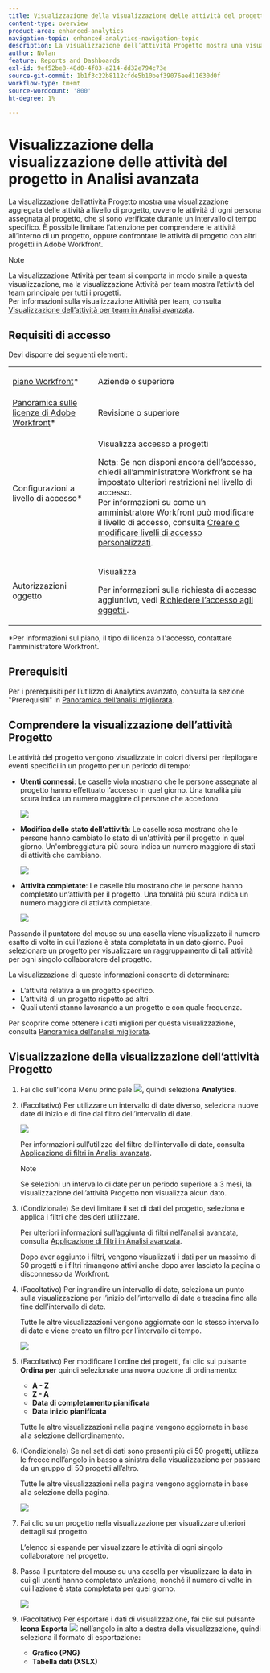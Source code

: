 ```yaml
---
title: Visualizzazione della visualizzazione delle attività del progetto in Analisi avanzata
content-type: overview
product-area: enhanced-analytics
navigation-topic: enhanced-analytics-navigation-topic
description: La visualizzazione dell’attività Progetto mostra una visualizzazione aggregata delle attività a livello di progetto, ovvero le attività di ogni persona assegnata al progetto, che si sono verificate durante un intervallo di tempo specifico. È possibile limitare l’attenzione per comprendere le attività all’interno di un progetto, oppure confrontare le attività di progetto con altri progetti in Adobe Workfront.
author: Nolan
feature: Reports and Dashboards
exl-id: 9ef52be8-48d0-4f83-a214-dd32e794c73e
source-git-commit: 1b1f3c22b8112cfde5b10bef39076eed11630d0f
workflow-type: tm+mt
source-wordcount: '800'
ht-degree: 1%

---
```


# Visualizzazione della visualizzazione delle attività del progetto in Analisi avanzata

La visualizzazione dell’attività Progetto mostra una visualizzazione aggregata delle attività a livello di progetto, ovvero le attività di ogni persona assegnata al progetto, che si sono verificate durante un intervallo di tempo specifico. È possibile limitare l’attenzione per comprendere le attività all’interno di un progetto, oppure confrontare le attività di progetto con altri progetti in Adobe Workfront.

>[!NOTE]
>
>La visualizzazione Attività per team si comporta in modo simile a questa visualizzazione, ma la visualizzazione Attività per team mostra l’attività del team principale per tutti i progetti.\
>Per informazioni sulla visualizzazione Attività per team, consulta [Visualizzazione dell’attività per team in Analisi avanzata](../enhanced-analytics/activity-by-team-overview.md).

<!--WRITER bad link; there is no Activity by Team.png
[![](assets/project-activity-350x114.png)](../Resources/Images/Analytics/Activity by Team.png)
-->

## Requisiti di accesso

Devi disporre dei seguenti elementi:

<table style="table-layout:auto"> 
 <col> 
 <col> 
 <tbody> 
  <tr> 
   <td role="rowheader"><a href="https://www.workfront.com/plans" target="_blank">piano Workfront</a>*</td> 
   <td> <p>Aziende o superiore</p> </td> 
  </tr> 
  <tr> 
   <td role="rowheader"><a href="../administration-and-setup/add-users/access-levels-and-object-permissions/wf-licenses.md" class="MCXref xref">Panoramica sulle licenze di Adobe Workfront</a>*</td> 
   <td> <p>Revisione o superiore</p> </td> 
  </tr> 
  <tr> 
   <td role="rowheader">Configurazioni a livello di accesso*</td> 
   <td> <p>Visualizza accesso a progetti</p> <p>Nota: Se non disponi ancora dell’accesso, chiedi all’amministratore Workfront se ha impostato ulteriori restrizioni nel livello di accesso.<br>Per informazioni su come un amministratore Workfront può modificare il livello di accesso, consulta <a href="../administration-and-setup/add-users/configure-and-grant-access/create-modify-access-levels.md" class="MCXref xref">Creare o modificare livelli di accesso personalizzati</a>.</p> </td> 
  </tr> 
  <tr> 
   <td role="rowheader">Autorizzazioni oggetto</td> 
   <td> <p>Visualizza</p> <p>Per informazioni sulla richiesta di accesso aggiuntivo, vedi <a href="../workfront-basics/grant-and-request-access-to-objects/request-access.md" class="MCXref xref">Richiedere l’accesso agli oggetti </a>.</p> </td> 
  </tr> 
 </tbody> 
</table>

&#42;Per informazioni sul piano, il tipo di licenza o l&#39;accesso, contattare l&#39;amministratore Workfront.

## Prerequisiti

Per i prerequisiti per l’utilizzo di Analytics avanzato, consulta la sezione &quot;Prerequisiti&quot; in [Panoramica dell’analisi migliorata](../enhanced-analytics/enhanced-analytics-overview.md).

## Comprendere la visualizzazione dell’attività Progetto

Le attività del progetto vengono visualizzate in colori diversi per riepilogare eventi specifici in un progetto per un periodo di tempo:

* **Utenti connessi**: Le caselle viola mostrano che le persone assegnate al progetto hanno effettuato l’accesso in quel giorno. Una tonalità più scura indica un numero maggiore di persone che accedono.

   ![](assets/project-activity-users-logged-in.png)

* **Modifica dello stato dell&#39;attività**: Le caselle rosa mostrano che le persone hanno cambiato lo stato di un&#39;attività per il progetto in quel giorno. Un&#39;ombreggiatura più scura indica un numero maggiore di stati di attività che cambiano.

   ![](assets/project-activity-task-status-changes.png)

* **Attività completate**: Le caselle blu mostrano che le persone hanno completato un’attività per il progetto. Una tonalità più scura indica un numero maggiore di attività completate.

   ![](assets/project-activity-tasks-completed.png)

Passando il puntatore del mouse su una casella viene visualizzato il numero esatto di volte in cui l&#39;azione è stata completata in un dato giorno. Puoi selezionare un progetto per visualizzare un raggruppamento di tali attività per ogni singolo collaboratore del progetto.

La visualizzazione di queste informazioni consente di determinare:

* L’attività relativa a un progetto specifico.
* L’attività di un progetto rispetto ad altri.
* Quali utenti stanno lavorando a un progetto e con quale frequenza.

Per scoprire come ottenere i dati migliori per questa visualizzazione, consulta [Panoramica dell’analisi migliorata](../enhanced-analytics/enhanced-analytics-overview.md).

## Visualizzazione della visualizzazione dell’attività Progetto

1. Fai clic sull’icona Menu principale ![](assets/main-menu-icon-16x12.png), quindi seleziona **Analytics**.
1. (Facoltativo) Per utilizzare un intervallo di date diverso, seleziona nuove date di inizio e di fine dal filtro dell’intervallo di date.

   ![](assets/filters-select-date-range-350x344.png)

   Per informazioni sull’utilizzo del filtro dell’intervallo di date, consulta [Applicazione di filtri in Analisi avanzata](../enhanced-analytics/use-enhanced-analytics-filters.md).

   >[!NOTE]
   >
   >Se selezioni un intervallo di date per un periodo superiore a 3 mesi, la visualizzazione dell’attività Progetto non visualizza alcun dato.

1. (Condizionale) Se devi limitare il set di dati del progetto, seleziona e applica i filtri che desideri utilizzare.

   Per ulteriori informazioni sull’aggiunta di filtri nell’analisi avanzata, consulta [Applicazione di filtri in Analisi avanzata](../enhanced-analytics/use-enhanced-analytics-filters.md).

   Dopo aver aggiunto i filtri, vengono visualizzati i dati per un massimo di 50 progetti e i filtri rimangono attivi anche dopo aver lasciato la pagina o disconnesso da Workfront.

1. (Facoltativo) Per ingrandire un intervallo di date, seleziona un punto sulla visualizzazione per l’inizio dell’intervallo di date e trascina fino alla fine dell’intervallo di date.

   Tutte le altre visualizzazioni vengono aggiornate con lo stesso intervallo di date e viene creato un filtro per l’intervallo di tempo.

   ![](assets/timeframe-filter-350x220.png)

1. (Facoltativo) Per modificare l&#39;ordine dei progetti, fai clic sul pulsante **Ordina per** quindi selezionate una nuova opzione di ordinamento:

   * **A - Z**
   * **Z - A**
   * **Data di completamento pianificata**
   * **Data inizio pianificata**

   Tutte le altre visualizzazioni nella pagina vengono aggiornate in base alla selezione dell’ordinamento.

1. (Condizionale) Se nel set di dati sono presenti più di 50 progetti, utilizza le frecce nell’angolo in basso a sinistra della visualizzazione per passare da un gruppo di 50 progetti all’altro.

   Tutte le altre visualizzazioni nella pagina vengono aggiornate in base alla selezione della pagina.

   ![](assets/pagination-350x118.png)

1. Fai clic su un progetto nella visualizzazione per visualizzare ulteriori dettagli sul progetto.

   L’elenco si espande per visualizzare le attività di ogni singolo collaboratore nel progetto.

1. Passa il puntatore del mouse su una casella per visualizzare la data in cui gli utenti hanno completato un’azione, nonché il numero di volte in cui l’azione è stata completata per quel giorno.

   ![](assets/project-activity-activity-pop-up-350x137.png)

1. (Facoltativo) Per esportare i dati di visualizzazione, fai clic sul pulsante **Icona Esporta** ![](assets/export.png) nell’angolo in alto a destra della visualizzazione, quindi seleziona il formato di esportazione:

   * **Grafico (PNG)**
   * **Tabella dati (XSLX)**

